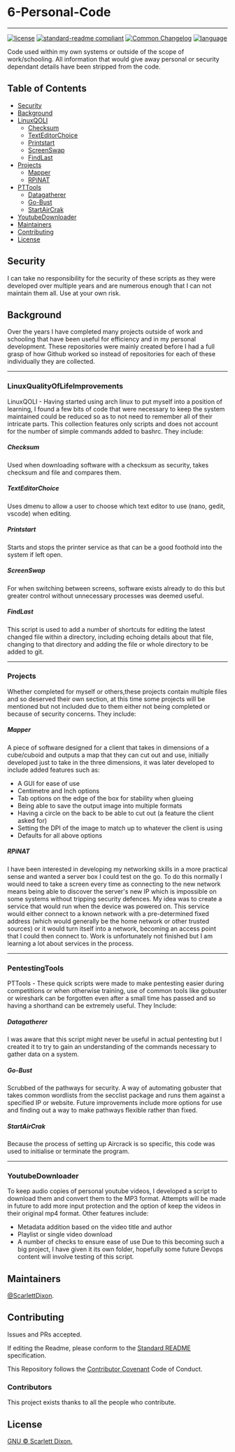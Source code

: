 # 6-Personal-Code
---

[![license](https://img.shields.io/github/license/ScarlettDixon/6-Personal-Code.svg)](LICENSE)
[![standard-readme compliant](https://img.shields.io/badge/readme%20style-standard-brightgreen.svg?style=flat-square)](https://github.com/RichardLitt/standard-readme)
[![Common Changelog](https://common-changelog.org/badge.svg)](https://common-changelog.org)
[![language](https://img.shields.io/badge/python-blue?logo=python)](https://www.python.org/)

Code used within my own systems or outside of the scope of work/schooling.
All information that would give away personal or security dependant details have been stripped from the code.

## Table of Contents

- [Security](#security)
- [Background](#background)
- [LinuxQOLI](#linuxqualityoflifeimprovements)
    - [Checksum](#checksum)
    - [TextEditorChoice](#texteditorchoice)
    - [Printstart](#printstart)
    - [ScreenSwap](#screenswap)
    - [FindLast](#findlast)
- [Projects](#projects)
    - [Mapper](#mapper)
    - [RPiNAT](#rpinat)
- [PTTools](#pentestingtools)
    - [Datagatherer](#datagatherer)
    - [Go-Bust](#go-bust)
    - [StartAirCrak](#startairCrak)
- [YoutubeDownloader](#youtubedownloader)
- [Maintainers](#maintainers)
- [Contributing](#contributing)
- [License](#license)

## Security
I can take no responsibility for the security of these scripts as they were developed over multiple years and are numerous enough that I can not maintain them all. Use at your own risk.

## Background
Over the years I have completed many projects outside of work and schooling that have been useful for efficiency and in my personal development.
These repositories were mainly created before I had a full grasp of how Github worked so instead of repositories for each of these individually they are collected.

---
### LinuxQualityOfLifeImprovements
LinuxQOLI - Having started using arch linux to put myself into a position of learning, I found a few bits of code that were necessary to keep the system maintained could be reduced so as to not need to remember all of their intricate parts. This collection features only scripts and does not account for the number of simple commands added to bashrc.
They include:
##### Checksum
Used when downloading software with a checksum as security, takes checksum and file and compares them.
##### TextEditorChoice
Uses dmenu to allow a user to choose which text editor to use (nano, gedit, vscode) when editing.
##### Printstart
Starts and stops the printer service as that can be a good foothold into the system if left open.
##### ScreenSwap
For when switching between screens, software exists already to do this but greater control without unnecessary processes was deemed useful.
##### FindLast
This script is used to add a number of shortcuts for editing the latest changed file within a directory, including echoing details about that file, changing to that directory and adding the file or whole directory to be added to git.

---	
### Projects
Whether completed for myself or others,these projects contain multiple files and so deserved their own section, at this time some projects will be mentioned but not included due to them either not being completed or because of security concerns. 
They include:
##### Mapper
A piece of software designed for a client that takes in dimensions of a cube/cuboid and outputs a map that they can cut out and use, initially developed just to take in the three dimensions, it was later developed to include added features such as:
* A GUI for ease of use
* Centimetre and Inch options
* Tab options on the edge of the box for stability when glueing
* Being able to save the output image into multiple formats
* Having a circle on the back to be able to cut out (a feature the client asked for)
* Setting the DPI of the image to match up to whatever the client is using
* Defaults for all above options
##### RPiNAT
I have been interested in developing my networking skills in a more practical sense and wanted a server box I could test on the go. To do this normally I would need to take a screen every time as connecting to the new network means being able to discover the server's new IP which is impossible on some systems without tripping security defences. My idea was to create a service that would run when the device was powered on. This service would either connect to a known network with a pre-determined fixed address (which would generally be the home network or other trusted sources) or it would turn itself into a network, becoming an access point that I could then connect to. Work is unfortunately not finished but I am learning a lot about services in the process.

---
### PentestingTools
PTTools - These quick scripts were made to make pentesting easier during competitions or when otherwise training, use of common tools like gobuster or wireshark can be forgotten even after a small time has passed and so having a shorthand can be extremely useful. 
They Include:
##### Datagatherer
I was aware that this script might never be useful in actual pentesting but I created it to try to gain an understanding of the commands necessary to gather data on a system.
##### Go-Bust
Scrubbed of the pathways for security. A way of automating gobuster that takes common wordlists from the secclist package and runs them against a specified IP or website. Future improvements include more options for use and finding out a way to make pathways flexible rather than fixed.
##### StartAirCrak
Because the process of setting up Aircrack is so specific, this code was used to initialise or terminate the program.

---
### YoutubeDownloader
To keep audio copies of personal youtube videos, I developed a script to download them and convert them to the MP3 format. Attempts will be made in future to add more input protection and the option of keep the videos in their original mp4 format. Other features include:
* Metadata addition based on the video title and author
* Playlist or single video download
* A number of checks to ensure ease of use
Due to this becoming such a big project, I have given it its own folder, hopefully some future Devops content will involve testing of this script.


## Maintainers

[@ScarlettDixon](https://github.com/ScarlettDixon).

## Contributing

Issues and PRs accepted.

If editing the Readme, please conform to the [Standard README](https://github.com/RichardLitt/standard-readme) specification.

This Repository follows the [Contributor Covenant](http://contributor-covenant.org/version/1/3/0/) Code of Conduct.

### Contributors

This project exists thanks to all the people who contribute. 
<a href="https://github.com/ScarlettDixon/6-Personal-Code/graphs/contributors"></a>

## License

[GNU © Scarlett Dixon.](LICENSE)